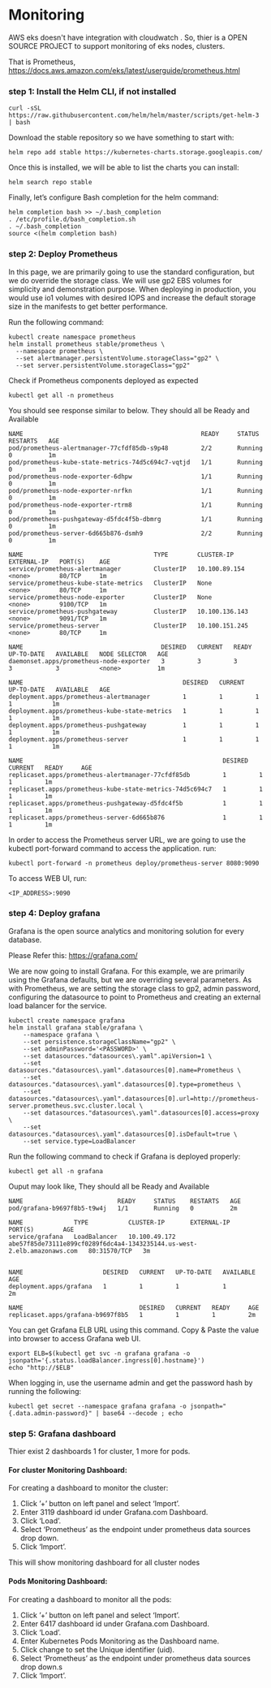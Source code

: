# Monitoring

AWS eks doesn't have integration with cloudwatch . So, thier is a OPEN SOURCE PROJECT to support monitoring of eks nodes, clusters.

That is Prometheus, https://docs.aws.amazon.com/eks/latest/userguide/prometheus.html

### step 1: Install the Helm CLI, if not installed
```
curl -sSL https://raw.githubusercontent.com/helm/helm/master/scripts/get-helm-3 | bash
```
Download the stable repository so we have something to start with:
```
helm repo add stable https://kubernetes-charts.storage.googleapis.com/
```
Once this is installed, we will be able to list the charts you can install:
```
helm search repo stable
```
Finally, let’s configure Bash completion for the helm command:
```
helm completion bash >> ~/.bash_completion
. /etc/profile.d/bash_completion.sh
. ~/.bash_completion
source <(helm completion bash)
```

### step 2: Deploy Prometheus

In this page, we are primarily going to use the standard configuration, but we do override the storage class. We will use gp2 EBS volumes for simplicity and demonstration purpose. When deploying in production, you would use io1 volumes with desired IOPS and increase the default storage size in the manifests to get better performance. 

Run the following command:
  
    kubectl create namespace prometheus
    helm install prometheus stable/prometheus \
      --namespace prometheus \
      --set alertmanager.persistentVolume.storageClass="gp2" \
      --set server.persistentVolume.storageClass="gp2"
      
Check if Prometheus components deployed as expected
```
kubectl get all -n prometheus
```
You should see response similar to below. They should all be Ready and Available
```
NAME                                                 READY     STATUS    RESTARTS   AGE
pod/prometheus-alertmanager-77cfdf85db-s9p48         2/2       Running   0          1m
pod/prometheus-kube-state-metrics-74d5c694c7-vqtjd   1/1       Running   0          1m
pod/prometheus-node-exporter-6dhpw                   1/1       Running   0          1m
pod/prometheus-node-exporter-nrfkn                   1/1       Running   0          1m
pod/prometheus-node-exporter-rtrm8                   1/1       Running   0          1m
pod/prometheus-pushgateway-d5fdc4f5b-dbmrg           1/1       Running   0          1m
pod/prometheus-server-6d665b876-dsmh9                2/2       Running   0          1m

NAME                                    TYPE        CLUSTER-IP       EXTERNAL-IP   PORT(S)    AGE
service/prometheus-alertmanager         ClusterIP   10.100.89.154    <none>        80/TCP     1m
service/prometheus-kube-state-metrics   ClusterIP   None             <none>        80/TCP     1m
service/prometheus-node-exporter        ClusterIP   None             <none>        9100/TCP   1m
service/prometheus-pushgateway          ClusterIP   10.100.136.143   <none>        9091/TCP   1m
service/prometheus-server               ClusterIP   10.100.151.245   <none>        80/TCP     1m

NAME                                      DESIRED   CURRENT   READY     UP-TO-DATE   AVAILABLE   NODE SELECTOR   AGE
daemonset.apps/prometheus-node-exporter   3         3         3         3            3           <none>          1m

NAME                                            DESIRED   CURRENT   UP-TO-DATE   AVAILABLE   AGE
deployment.apps/prometheus-alertmanager         1         1         1            1           1m
deployment.apps/prometheus-kube-state-metrics   1         1         1            1           1m
deployment.apps/prometheus-pushgateway          1         1         1            1           1m
deployment.apps/prometheus-server               1         1         1            1           1m

NAME                                                       DESIRED   CURRENT   READY     AGE
replicaset.apps/prometheus-alertmanager-77cfdf85db         1         1         1         1m
replicaset.apps/prometheus-kube-state-metrics-74d5c694c7   1         1         1         1m
replicaset.apps/prometheus-pushgateway-d5fdc4f5b           1         1         1         1m
replicaset.apps/prometheus-server-6d665b876                1         1         1         1m
```
In order to access the Prometheus server URL, we are going to use the kubectl port-forward command to access the application. run:
```
kubectl port-forward -n prometheus deploy/prometheus-server 8080:9090
```

To access WEB UI, run:
```
<IP_ADDRESS>:9090
```

### step 4: Deploy grafana
Grafana is the open source analytics and monitoring solution for every database.

Please Refer this: https://grafana.com/

We are now going to install Grafana. For this example, we are primarily using the Grafana defaults, but we are overriding several parameters. As with Prometheus, we are setting the storage class to gp2, admin password, configuring the datasource to point to Prometheus and creating an external load balancer for the service.
```
kubectl create namespace grafana
helm install grafana stable/grafana \
    --namespace grafana \
    --set persistence.storageClassName="gp2" \
    --set adminPassword='<PASSWORD>' \
    --set datasources."datasources\.yaml".apiVersion=1 \
    --set datasources."datasources\.yaml".datasources[0].name=Prometheus \
    --set datasources."datasources\.yaml".datasources[0].type=prometheus \
    --set datasources."datasources\.yaml".datasources[0].url=http://prometheus-server.prometheus.svc.cluster.local \
    --set datasources."datasources\.yaml".datasources[0].access=proxy \
    --set datasources."datasources\.yaml".datasources[0].isDefault=true \
    --set service.type=LoadBalancer
```
Run the following command to check if Grafana is deployed properly:
```
kubectl get all -n grafana
```
Ouput may look like, They should all be Ready and Available
```
NAME                          READY     STATUS    RESTARTS   AGE
pod/grafana-b9697f8b5-t9w4j   1/1       Running   0          2m

NAME              TYPE           CLUSTER-IP       EXTERNAL-IP                                                               PORT(S)        AGE
service/grafana   LoadBalancer   10.100.49.172   abe57f85de73111e899cf0289f6dc4a4-1343235144.us-west-2.elb.amazonaws.com   80:31570/TCP   3m


NAME                      DESIRED   CURRENT   UP-TO-DATE   AVAILABLE   AGE
deployment.apps/grafana   1         1         1            1           2m

NAME                                DESIRED   CURRENT   READY     AGE
replicaset.apps/grafana-b9697f8b5   1         1         1         2m
```
You can get Grafana ELB URL using this command. Copy & Paste the value into browser to access Grafana web UI.
```
export ELB=$(kubectl get svc -n grafana grafana -o jsonpath='{.status.loadBalancer.ingress[0].hostname}')
echo "http://$ELB"
```
When logging in, use the username admin and get the password hash by running the following:
```
kubectl get secret --namespace grafana grafana -o jsonpath="{.data.admin-password}" | base64 --decode ; echo
```

### step 5: Grafana dashboard
Thier exist 2 dashboards 1 for cluster, 1 more for pods.

#### For cluster Monitoring Dashboard:
  For creating a dashboard to monitor the cluster:

1. Click ’+’ button on left panel and select ‘Import’.
2. Enter 3119 dashboard id under Grafana.com Dashboard.
3. Click ‘Load’.
4. Select ‘Prometheus’ as the endpoint under prometheus data sources drop down.
5. Click ‘Import’.

This will show monitoring dashboard for all cluster nodes

#### Pods Monitoring Dashboard:
  For creating a dashboard to monitor all the pods:

1. Click ’+’ button on left panel and select ‘Import’.
2. Enter 6417 dashboard id under Grafana.com Dashboard.
3. Click ‘Load’.
4. Enter Kubernetes Pods Monitoring as the Dashboard name.
5. Click change to set the Unique identifier (uid).
6. Select ‘Prometheus’ as the endpoint under prometheus data sources drop down.s
7. Click ‘Import’.
